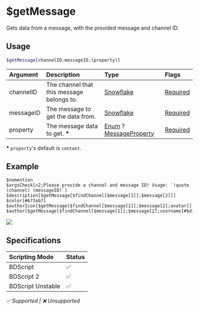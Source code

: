 # $getMessage
Gets data from a message, with the provided message and channel ID.

## Usage
```php
$getMessage[channelID;messageID;(property)]
```

| Argument | Description | Type | Flags |
| :---- | :---- | :---- | :---- |
| channelID | The channel that this message belongs to. | [Snowflake](/src/resources/arguments/types.md#snowflake) | [Required](/src/resources/arguments/flags.md#required)
| messageID | The message to get the data from. | [Snowflake](/src/resources/arguments/types.md#snowflake) | [Required](/src/resources/arguments/flags.md#required)
| property | The message data to get. **\*** | [Enum](/src/resources/arguments/types.md#enum) ? [MessageProperty](/src/enum/messageProperties.md) | [Required](/src/resources/arguments/flags.md#required)

**\*** `property`'s default is `content`.

## Example
```
$nomention
$argsCheck[>2;Please provide a channel and message ID! Usage: `!quote (channel) (messageID)`]
$description[$getMessage[$findChannel[$message[1]];$message[2]]]
$color[#673ab7]
$authorIcon[$getMessage[$findChannel[$message[1]];$message[2];avatar]]
$author[$getMessage[$findChannel[$message[1]];$message[2];username]#$discriminator[$getMessage[$findChannel[$message[1]];$message[2];authorID]]]
```
![](https://user-images.githubusercontent.com/69215413/122654424-3e078580-d119-11eb-9524-e68f08f787d7.png)

## Specifications
| Scripting Mode | Status
| :---- | :---- |
| BDScript | ✅ |
| BDScript 2 | ✅ |
| BDScript Unstable | ✅ |

*✅ Supported | ❌ Unsupported*